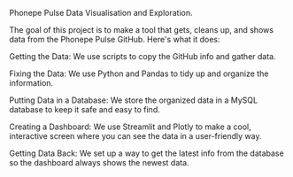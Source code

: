 Phonepe Pulse Data Visualisation and Exploration.

The goal of this project is to make a tool that gets, cleans up, and shows data from the Phonepe Pulse GitHub. Here's what it does:

Getting the Data: We use scripts to copy the GitHub info and gather data.

Fixing the Data: We use Python and Pandas to tidy up and organize the information.

Putting Data in a Database: We store the organized data in a MySQL database to keep it safe and easy to find.

Creating a Dashboard: We use Streamlit and Plotly to make a cool, interactive screen where you can see the data in a user-friendly way.

Getting Data Back: We set up a way to get the latest info from the database so the dashboard always shows the newest data.
